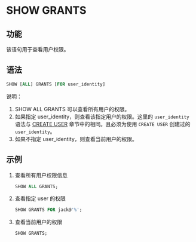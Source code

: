 # SHOW GRANTS

## 功能

该语句用于查看用户权限。

## 语法

```sql
SHOW [ALL] GRANTS [FOR user_identity]
```

说明：

1. SHOW ALL GRANTS 可以查看所有用户的权限。
2. 如果指定 user_identity，则查看该指定用户的权限。这里的 `user_identity` 语法与 [CREATE USER](../account-management/CREATE%20USER.md) 章节中的相同。且必须为使用 `CREATE USER` 创建过的 `user_identity`。
3. 如果不指定 user_identity，则查看当前用户的权限。

## 示例

1. 查看所有用户权限信息

    ```sql
    SHOW ALL GRANTS; 
    ```

2. 查看指定 user 的权限

    ```sql
    SHOW GRANTS FOR jack@'%';
    ```

3. 查看当前用户的权限

    ```sql
    SHOW GRANTS;
    ```
